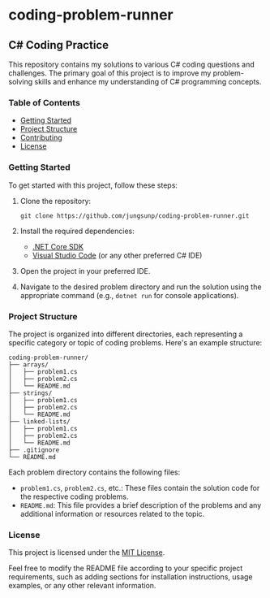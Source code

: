 # coding-problem-runner

## C# Coding Practice

This repository contains my solutions to various C# coding questions and challenges. The primary goal of this project is to improve my problem-solving skills and enhance my understanding of C# programming concepts.

### Table of Contents

- [Getting Started](#getting-started)
- [Project Structure](#project-structure)
- [Contributing](#contributing)
- [License](#license)

### Getting Started

To get started with this project, follow these steps:

1. Clone the repository:
   ```
   git clone https://github.com/jungsunp/coding-problem-runner.git
   ```

2. Install the required dependencies:
   - [.NET Core SDK](https://dotnet.microsoft.com/download)
   - [Visual Studio Code](https://code.visualstudio.com/) (or any other preferred C# IDE)

3. Open the project in your preferred IDE.

4. Navigate to the desired problem directory and run the solution using the appropriate command (e.g., `dotnet run` for console applications).

### Project Structure

The project is organized into different directories, each representing a specific category or topic of coding problems. Here's an example structure:

```
coding-problem-runner/
├── arrays/
│   ├── problem1.cs
│   ├── problem2.cs
│   └── README.md
├── strings/
│   ├── problem1.cs
│   ├── problem2.cs
│   └── README.md
├── linked-lists/
│   ├── problem1.cs
│   ├── problem2.cs
│   └── README.md
├── .gitignore
└── README.md
```

Each problem directory contains the following files:

- `problem1.cs`, `problem2.cs`, etc.: These files contain the solution code for the respective coding problems.
- `README.md`: This file provides a brief description of the problems and any additional information or resources related to the topic.

### License

This project is licensed under the [MIT License](LICENSE).

Feel free to modify the README file according to your specific project requirements, such as adding sections for installation instructions, usage examples, or any other relevant information.

